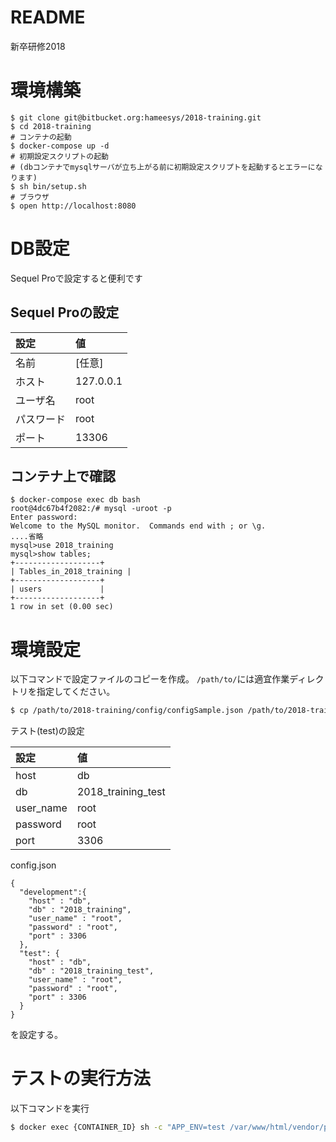 # README

新卒研修2018

# 環境構築

```
$ git clone git@bitbucket.org:hameesys/2018-training.git
$ cd 2018-training
# コンテナの起動
$ docker-compose up -d
# 初期設定スクリプトの起動
# (dbコンテナでmysqlサーバが立ち上がる前に初期設定スクリプトを起動するとエラーになります)
$ sh bin/setup.sh
# ブラウザ
$ open http://localhost:8080
```

# DB設定
Sequel Proで設定すると便利です

## Sequel Proの設定
|設定|値|
|:---|:---|
|名前|[任意]|
|ホスト|127.0.0.1|
|ユーザ名|root|
|パスワード|root|
|ポート|13306|

## コンテナ上で確認
```
$ docker-compose exec db bash
root@4dc67b4f2082:/# mysql -uroot -p
Enter password:
Welcome to the MySQL monitor.  Commands end with ; or \g.
....省略
mysql>use 2018_training
mysql>show tables;
+-------------------+
| Tables_in_2018_training |
+-------------------+
| users             |
+-------------------+
1 row in set (0.00 sec)
```

# 環境設定
以下コマンドで設定ファイルのコピーを作成。
``/path/to/``には適宜作業ディレクトリを指定してください。

```bash
$ cp /path/to/2018-training/config/configSample.json /path/to/2018-training/config/config.json
```

テスト(test)の設定

|設定|値|
|:---|:---|
|host|db|
|db|2018_training_test|
|user_name|root|
|password|root|
|port|3306|

config.json
```
{
  "development":{
    "host" : "db",
    "db" : "2018_training",
    "user_name" : "root",
    "password" : "root",
    "port" : 3306
  },
  "test": {
    "host" : "db",
    "db" : "2018_training_test",
    "user_name" : "root",
    "password" : "root",
    "port" : 3306
  }
}
```

を設定する。

# テストの実行方法

以下コマンドを実行
```bash
$ docker exec {CONTAINER_ID} sh -c "APP_ENV=test /var/www/html/vendor/phpunit/phpunit/phpunit --configuration /var/www/html/tests/phpunit.xml"
```
